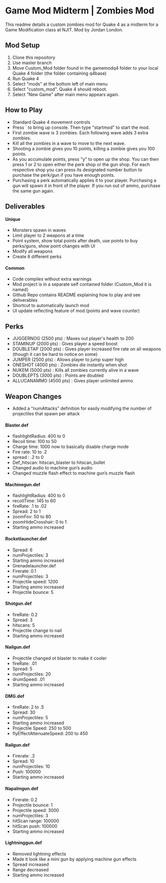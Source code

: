 
# Game Mod Midterm | Zombies Mod
This readme details a custom zombies mod for Quake 4 as a midterm for a Game Modification class at NJIT. Mod by Jordan London.

## Mod Setup
1. Clone this repository
2. Use master branch
3. Move Custom_Mod folder found in the gamemodq4 folder to your local Quake 4 folder (the folder containing q4base)
4. Run Quake 4
5. Select "mods" at the bottom left of main menu
6. Select "custom_mod". Quake 4 should reboot.
7. Select "New Game" after main menu appears again.

## How to Play
* Standard Quake 4 movement controls
* Press ` to bring up console. Then type "startmod" to start the mod.
* First zombie wave is 3 zombies. Each following wave adds 3 extra zombies.
* Kill all the zombies in a wave to move to the next wave.
* Shooting a zombie gives you 10 points, killing a zombie gives you 100 points.
* As you accumulate points, press "y" to open up the shop. You can then press 1 or 2 to open either the perk shop or the gun shop. For each respective shop you can press its designated number button to purchase the perk/gun if you have enough points.
* Purchasing a perk automatically applies it to your player. Purchasing a gun will spawn it in front of the player. If you run out of ammo, purchase the same gun again.

## Deliverables
#### Unique
* Monsters spawn in waves
* Limit player to 2 weapons at a time
* Point system, show total points after death, use points to buy perks/guns, show point changes with UI
* Modify all weapons
* Create 8 different perks
#### Common
* Code compiles without extra warnings
* Mod project is in a separate self contained folder (Custom_Mod it is named)
* Github Repo contains README explaining how to play and see deliverables
* Shortcut to automatically launch mod
* UI update reflecting feature of mod (points and wave counter)

## Perks
* JUGGERNOG (2500 pts) : Maxes out player's health to 200
* STAMINUP (2000 pts) : Gives player a speed boost
* DOUBLETAP (2000 pts) : Gives player increased fire rate on all weapons (though it can be hard to notice on some)
* JUMPER (2500 pts) : Allows player to jump super high
* ONESHOT (4000 pts) : Zombies die instantly when shot
* NUKEM (5000 pts) : Kills all zombies currently alive in a wave
* DOUBLEPTS (3000 pts) : Points are doubled
* ALLUCANAMMO (4500 pts) : Gives player unlimited ammo

## Weapon Changes
* Added a “numAttacks” definition for easily modifying the number of projectiles that spawn per attack
#### Blaster.def
* flashlightRadius: 400 to 0
* Recoil time: 100 to 50
* Charge time: 1000 now to basically disable charge mode
* Fire rate: 10 to .2
* spread : .2 to 0
* Def_hitscan: hitscan_blaster to hitscan_bullet
* Changed audio to machine gun’s audio
* Changed muzzle flash effect to machine gun’s muzzle flash

#### Machinegun.def
* flashlightRadius: 400 to 0
* recoilTime: 145 to 60
* fireRate: .1 to .02
* Spread: 2 to 1
* zoomFov: 50 to 80
* zoomHideCrosshair: 0 to 1
* Starting ammo increased

#### Rocketlauncher.def
* Spread: 6
* numProjectiles: 3
* Starting ammo increased
* Grenadelauncher.def
* Firerate: 0.1
* numProjectiles: 3
* Projectile speed: 1200
* Starting ammo increased
* Projectile bounce: 5

#### Shotgun.def
* fireRate: 0.2
* Spread: 3
* hitscans: 5
* Projectile change to nail
* Starting ammo increased

#### Nailgun.def
* Projectile changed ot blaster to make it cooler
* fireRate: .01
* Spread: 5
* numProjectiles: 20
* drumSpeed: .01
* Starting ammo increased

#### DMG.def
* fireRate: 2 to .5
* Spread: 30
* numProjectiles: 5
* Starting ammo increased
* Projectile Speed: 250 to 500
* flyEffectAttenuateSpeed: 200 to 450

#### Railgun.def
* Firerate: .3
* Spread: 10
* numProjectiles: 10
* Push: 100000
* Starting ammo increased

#### Napalmgun.def
* Firerate: 0.2
* Projectile bounce: 1
* Projectile speed: 3000
* numProjectiles: 3
* hitScan range: 100000
* hitScan push: 100000
* Starting ammo increased

#### Lightninggun.def
* Removed lightning effects
* Made it look like a mini gun by applying machine gun effects
* Spread increased
* Range decreased
* Starting ammo increased
